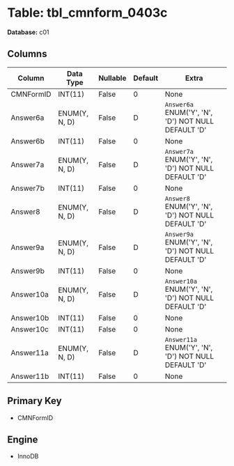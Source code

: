 # Table: tbl_cmnform_0403c

**Database:** c01

## Columns

| Column | Data Type | Nullable | Default | Extra |
|--------|-----------|----------|---------|-------|
| CMNFormID | INT(11) | False | 0 | None |
| Answer6a | ENUM(Y, N, D) | False | D | `Answer6a` ENUM('Y', 'N', 'D') NOT NULL DEFAULT 'D' |
| Answer6b | INT(11) | False | 0 | None |
| Answer7a | ENUM(Y, N, D) | False | D | `Answer7a` ENUM('Y', 'N', 'D') NOT NULL DEFAULT 'D' |
| Answer7b | INT(11) | False | 0 | None |
| Answer8 | ENUM(Y, N, D) | False | D | `Answer8` ENUM('Y', 'N', 'D') NOT NULL DEFAULT 'D' |
| Answer9a | ENUM(Y, N, D) | False | D | `Answer9a` ENUM('Y', 'N', 'D') NOT NULL DEFAULT 'D' |
| Answer9b | INT(11) | False | 0 | None |
| Answer10a | ENUM(Y, N, D) | False | D | `Answer10a` ENUM('Y', 'N', 'D') NOT NULL DEFAULT 'D' |
| Answer10b | INT(11) | False | 0 | None |
| Answer10c | INT(11) | False | 0 | None |
| Answer11a | ENUM(Y, N, D) | False | D | `Answer11a` ENUM('Y', 'N', 'D') NOT NULL DEFAULT 'D' |
| Answer11b | INT(11) | False | 0 | None |

## Primary Key
- CMNFormID

## Engine
- InnoDB
